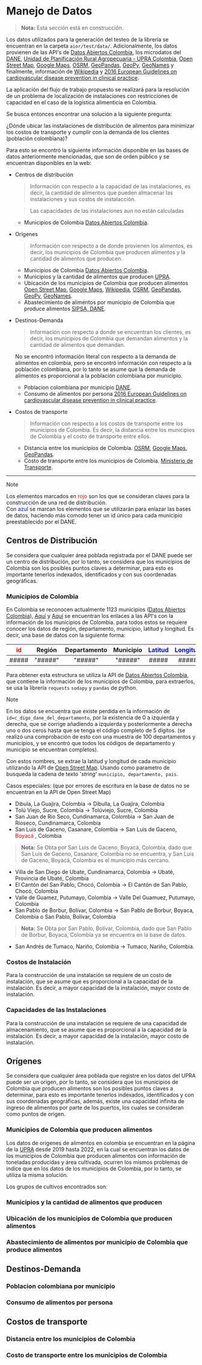 # Manejo de Datos

> **Nota:** Esta sección está en construcción.

Los datos utilizados para la generación del testeo de la librería se encuentran en la carpeta `aior/test/data/`. Adicionalmente, los datos provienen de las API's de [Datos Abiertos Colombia](https://www.datos.gov.co/), los microdatos del [DANE](https://microdatos.dane.gov.co/index.php/catalog/central/about), [Unidad de Planificación Rural Agropecuaria - UPRA Colombia](https://upra.gov.co/en), [Open Street Map](https://nominatim.openstreetmap.org/ui/search.html), [Google Maps](https://www.google.com/maps/), [OSRM](http://project-osrm.org/), [GeoPandas](https://geopandas.org/), [GeoPy](https://geopy.readthedocs.io/en/stable), [GeoNames](https://www.geonames.org/) y finalmente, información de  [Wikipedia](https://www.wikipedia.org/) y [2016 European Guidelines on cardiovascular disease prevention in clinical practice](https://doi.org/10.1093/eurheartj/ehw106).


La aplicación del flujo de trabajo propuesto se realizará para la resolución de un problema de localización de instalaciones con restricciones de capacidad en el caso de la logística alimenticia en Colombia.

Se busca entonces encontrar una solución a la siguiente pregunta:

¿Dónde ubicar las instalaciones de distribución de alimentos para minimizar los costos de transporte y cumplir con la demanda de los clientes (población colombiana)?

Para esto se encontró la siguiente información disponible en las bases de datos anteriormente mencionadas, que son de orden público y se encuentran disponibles en la web:

- Centros de distribución
    > Información con respecto a la capacidad de las instalaciones, es decir, la cantidad de alimentos que pueden almacenar las instalaciones y sus costos de instalacción.
    
    <!-- TODO: #12 Decir de donde estimo las capacidades que pueden tener los lugares -->
    > Las capacidades de las instalaciones aun no están calculadas
    - Municipios de Colombia [Datos Abiertos Colombia](https://www.datos.gov.co/resource/gdxc-w37w.json).

- Orígenes
    > Información con respecto a de donde provienen los alimentos, es decir, los municipios de Colombia que producen alimentos y la cantidad de alimentos que producen.
    - Municipios de Colombia [Datos Abiertos Colombia](https://www.datos.gov.co/resource/gdxc-w37w.json).
    - Municipios y la cantidad de alimentos que producen [UPRA](https://upra.gov.co/es-co/Paginas/eva_2022.aspx).
    - Ubicación de los municipios de Colombia que producen alimentos [Open Street Map](https://nominatim.openstreetmap.org/ui/search.html), [Google Maps](https://www.google.com/maps/), [Wikipedia](https://www.wikipedia.org/), [OSRM](http://project-osrm.org/), [GeoPandas](https://geopandas.org/), [GeoPy](https://geopy.readthedocs.io/en/stable), [GeoNames](https://www.geonames.org/).
    - Abastecimiento de alimentos por municipio de Colombia que produce alimentos [SIPSA, DANE](https://www.dane.gov.co/index.php/estadisticas-por-tema/agropecuario/sistema-de-informacion-de-precios-sipsa/componente-abastecimientos-1).

- Destinos-Demanda
    > Información con respecto a donde se encuentran los clientes, es decir, los municipios de Colombia que demandan alimentos y la cantidad de alimentos que demandan.
    
    No se encontró información literal con respecto a la demanda de alimentos en colombia, pero se encontró información con respecto a la población colombiana, por lo tanto se asume que la demanda de alimentos es proporcional a la población colombiana por municipio.

    - Poblacion colombiana por municipio [DANE](https://www.dane.gov.co/index.php/estadisticas-por-tema/demografia-y-poblacion/proyecciones-de-poblacion).
    - Consumo de alimentos por persona [2016 European Guidelines on cardiovascular disease prevention in clinical practice](https://academic.oup.com/eurheartj/article/37/29/2315/1748952).

- Costos de transporte
    > Información con respecto a los costos de transporte entre los municipios de Colombia. Es decir, la distancia entre los municipios de Colombia y el costo de transporte entre ellos.

    - Distancia entre los municipios de Colombia. [OSRM](http://project-osrm.org/), [Google Maps](https://www.google.com/maps/), [GeoPandas](https://geopandas.org/).
    - Costo de transporte entre los municipios de Colombia.  [Ministerio de Transporte](https://www.mintransporte.gov.co/publicaciones/4462/sice-tac/).

---
>[!NOTE]
>Los elementos marcados en <a style='color:red'>rojo</a> son los que se consideran claves para la construcción de una red de distribución.<br>
Con <a style='color:blue'>azul</a> se marcan los elementos que se utilizarán para enlazar las bases de datos, haciendo más comodo tener un id único para cada municipio preestablecido por el DANE.

## Centros de Distribución

Se considera que cualquier área poblada registrada por el DANE puede ser un centro de distribución, por lo tanto, se considera que los municipios de Colombia son los posibles puntos claves a determinar, para esto es importante tenerlos indexados, identificados y con sus coordenadas geográficas.

### Municipios de Colombia

En Colombia se reconocen actualmente 1123 municipios ([Datos Abiertos Colombia](https://www.datos.gov.co/Mapas-Nacionales/Departamentos-y-municipios-de-Colombia/xdk5-pm3f/about_data)), [Aquí](https://www.datos.gov.co/resource/gdxc-w37w.json) y [Aquí](https://www.datos.gov.co/resource/xdk5-pm3f.json) se encuentran los enlaces a las API's con la información de los municipios de Colombia. para todos estos se requiere conocer los datos de región, departamento, municipio, latitud y longitud. Es decir, una base de datos con la siguiente forma:

| <a style='color:red'>id</a> | Región | Departamento | Municipio | <a style='color:blue'>Latitud</a> | <a style='color:blue'>Longitud</a> |
|:---:|:---:|:---:|:---:|:---:|:---:|
| ##### | "#####" | "#####" | "#####" | ##### | ##### |

Para obtener esta estructura se utiliza la API de [Datos Abiertos Colombia](https://www.datos.gov.co/Mapas-Nacionales/Departamentos-y-municipios-de-Colombia/xdk5-pm3f/about_data), que contiene la información de los municipios de Colombia, para extraerlos, se usa la librería `requests` `sodapy` y `pandas` de python.

>[!NOTE]
>En los datos se encuentra que existe perdida en la información de `id=c_digo_dane_del_departamento`, por la existencia de 0 a izquierda y derecha, que se corrige añadiendo a izquierda y posteriormente a derecha uno o dos ceros hasta que se tenga el código completo de 5 dígitos. (se realizó una comprobación de esto con una muestra de 100 departamentos y municipios, y se encontró que todos los códigos de departamento y municipio se encuentran completos).

Con estos nombres, se extrae la latitud y longitud de cada municipio utilizando la API de [Open Street Map](https://nominatim.openstreetmap.org/ui/search.html). Usando como parametro de busqueda la cadena de texto '*string*' `municipio, departamento, pais`.

Casos especiales: (que por errores de escritura en la base de datos no se encuentran en la API de Open Street Map)

- Dibula, La Guajira, Colombia -> Dibulla, La Guajira, Colombia
- Tolú Viejo, Sucre, Colombia -> Tolúviejo, Sucre, Colombia
- San Juan de Río Seco, Cundinamarca, Colombia -> San Juan de Ríoseco, Cundinamarca, Colombia
- San Luis de Gaceno, Casanare, Colombia -> San Luis de Gaceno, <a style='color:red'> Boyacá </a>, Colombia
> **Nota:** Se Obta por San Luis de Gaceno, Boyacá, Colombia, dado que San Luis de Gaceno, Casanare, Colombia no se encuentra, y San Luis de Gaceno, Boyacá, Colombia es el municipio más cercano.
<!-- *TODO #2 check if the information is right -->
- Villa de San Diego de Ubate, Cundinamarca, Colombia -> Ubaté, Provincia de Ubaté, Colombia
- El Cantón del San Pablo, Chocó, Colombia -> El Cantón de San Pablo, Chocó, Colombia
- Valle de Guamez, Putumayo, Colombia -> Valle Del Guamuez, Putumayo, Colombia
- San Pablo de Borbur, Bolívar, Colombia -> San Pablo de Borbur, Boyaca, Colombia o San Pablo, Bolívar, Colombia
> **Nota:** Se Obta por San Pablo, Bolívar, Colombia, dado que San Pablo de Borbur, Boyaca, Colombia ya se encuentra en la base de datos.
- San Andrés de Tumaco, Nariño, Colombia -> Tumaco, Nariño, Colombia.

### Costos de Instalación

Para la construcción de una instalación se requiere de un costo de instalación, que se asume que es proporcional a la capacidad de la instalación. Es decir, a mayor capacidad de la instalación, mayor costo de instalación.

<!-- TODO: #13 Añadir los costos de Instalación -->

### Capacidades de las Instalaciones

Para la construcción de una instalación se requiere de una capacidad de almacenamiento, que se asume que es proporcional a la capacidad de la instalación. Es decir, a mayor capacidad de la instalación, mayor costo de instalación.

## Orígenes

Se considera que cualquier área poblada que registre en los datos del UPRA puede ser un origen, por lo tanto, se considera que los municipios de Colombia que producen alimentos son los posibles puntos claves a determinar, para esto es importante tenerlos indexados, identificados y con sus coordenadas geográficas, además, existe una capacidad infinita de ingreso de alimentos por parte de los puertos, los cuales se consideran como puntos de origen.

### Municipios de Colombia que producen alimentos

Los datos de origenes de alimentos en colombia se encuentran en la página de la [UPRA](https://upra.gov.co/es-co/Paginas/eva_2022.aspx) desde 2019 hasta 2022, en la cual se encuentran los datos de los municipios de Colombia que producen alimentos con información de toneladas producidas y área cultivada, ocurren los mismos problemas de indice que en los datos de los municipios de Colombia, por lo tanto, se utiliza la misma solución.

Los grupos de cultivos encontrados son:


### Municipios y la cantidad de alimentos que producen

### Ubicación de los municipios de Colombia que producen alimentos

### Abastecimiento de alimentos por municipio de Colombia que produce alimentos

## Destinos-Demanda

### Poblacion colombiana por municipio

### Consumo de alimentos por persona

## Costos de transporte

### Distancia entre los municipios de Colombia

### Costo de transporte entre los municipios de Colombia